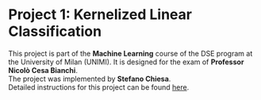 # Project 1: Kernelized Linear Classification
This project is part of the **Machine Learning** course of the DSE program at the University of Milan (UNIMI). It is designed for the exam of **Professor Nicolò Cesa Bianchi**. \
The project was implemented by **Stefano Chiesa**. \
Detailed instructions for this project can be found [here](https://docs.google.com/document/d/e/2PACX-1vRqPpCck3za-e5j_LjxWOOQ5NYs5q2G3S7WCPshNxJP4XSLHLB6zoY5Wj2kIA7B-lWR9gd3mfQD9SoK/pub).
